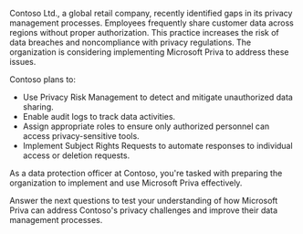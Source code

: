 Contoso Ltd., a global retail company, recently identified gaps in its privacy management processes. Employees frequently share customer data across regions without proper authorization. This practice increases the risk of data breaches and noncompliance with privacy regulations. The organization is considering implementing Microsoft Priva to address these issues.

Contoso plans to:

- Use Privacy Risk Management to detect and mitigate unauthorized data sharing.  
- Enable audit logs to track data activities.  
- Assign appropriate roles to ensure only authorized personnel can access privacy-sensitive tools.  
- Implement Subject Rights Requests to automate responses to individual access or deletion requests.  

As a data protection officer at Contoso, you're tasked with preparing the organization to implement and use Microsoft Priva effectively.

Answer the next questions to test your understanding of how Microsoft Priva can address Contoso's privacy challenges and improve their data management processes.
